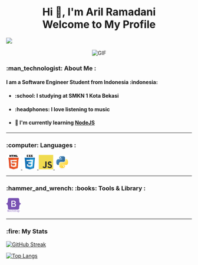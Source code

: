 <h1 align="center">Hi 👋, I'm Aril Ramadani <br> Welcome to My Profile</h1>


![](https://komarev.com/ghpvc/?username=arilramadani24&style=flat-square)

<p align="center">
  <img height="300" width="400" alt="GIF" src="https://media.giphy.com/media/SWoSkN6DxTszqIKEqv/giphy.gif">
</p>

<h3>:man_technologist: About Me :</h3>

<h4>I am a Software Engineer Student from Indonesia :indonesia:</h4>
<ul>
  <li><h4>:school: I studying at SMKN 1 Kota Bekasi</h4></li>
  <li><h4>:headphones: I love listening to music</h4></li>
  <li><h4>🌱 I'm currently learning <a href="https://nodejs.org/en/" target="_blank">NodeJS</a></h4></li>
</ul>

<hr>

<h3 align="left">:computer: Languages :</h3>
<p align="left"> <a href="https://www.w3.org/html/" target="_blank" rel="noreferrer"> <img src="https://raw.githubusercontent.com/devicons/devicon/master/icons/html5/html5-original-wordmark.svg" alt="html5" width="40" height="40"/> </a> <a href="https://www.w3schools.com/css/" target="_blank" rel="noreferrer"> <img src="https://raw.githubusercontent.com/devicons/devicon/master/icons/css3/css3-original-wordmark.svg" alt="css3" width="40" height="40"/> </a>  <a href="https://developer.mozilla.org/en-US/docs/Web/JavaScript" target="_blank" rel="noreferrer"> <img src="https://raw.githubusercontent.com/devicons/devicon/master/icons/javascript/javascript-original.svg" alt="javascript" width="40" height="40"/> </a> <a href="https://www.python.org" target="_blank" rel="noreferrer"> <img src="https://raw.githubusercontent.com/devicons/devicon/master/icons/python/python-original.svg" alt="python" width="40" height="40"/> </a>  </p>

<hr>

<h3>:hammer_and_wrench: :books: Tools & Library : </h3>
<p align"left"><a href="https://getbootstrap.com" target="_blank" rel="noreferrer"> <img src="https://raw.githubusercontent.com/devicons/devicon/master/icons/bootstrap/bootstrap-plain-wordmark.svg" alt="bootstrap" width="40" height="40"/> </a></p>

<hr>

<h3>:fire: My Stats</h3>

[![GitHub Streak](http://github-readme-streak-stats.herokuapp.com?user=arilramadani24&theme=black-ice&dates=1BDDD1)](https://git.io/streak-stats)

[![Top Langs](https://github-readme-stats.vercel.app/api/top-langs/?username=arilramadani24&layout=compact)](https://github.com/arilramadani24/github-readme-stats)
